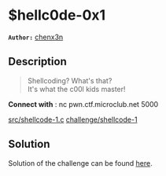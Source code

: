 # $hellc0de-0x1

**`Author:`** [chenx3n](https://github.com/malikDaCoda)

## Description

> Shellcoding? What's that?  
> It's what the c00l kids master!  

**Connect with** : nc pwn.ctf.microclub.net 5000  

[src/shellcode-1.c](src/shellcode-1.c)
[challenge/shellcode-1](challenge/shellcode-1)

## Solution

Solution of the challenge can be found [here](solution/).
